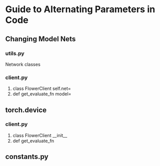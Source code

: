 # Guide to Alternating Parameters in Code

## Changing Model Nets
### utils.py
Network classes
### client.py
1. class FlowerClient self.net=
2. def get_evaluate_fn model=

## torch.device
### client.py
1. class FlowerClient \_\_init\_\_
2. def get_evaluate_fn

## constants.py
